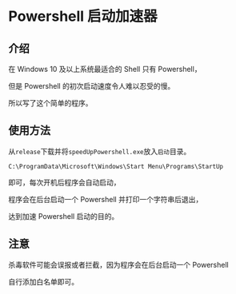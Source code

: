 # Powershell 启动加速器

## 介绍

在 Windows 10 及以上系统最适合的 Shell 只有 Powershell，

但是 Powershell 的初次启动速度令人难以忍受的慢。

所以写了这个简单的程序。

## 使用方法

从`release`下载并将`speedUpPowershell.exe`放入`启动`目录。

`C:\ProgramData\Microsoft\Windows\Start Menu\Programs\StartUp`

即可，每次开机后程序会自动启动，

程序会在后台启动一个 Powershell 并打印一个字符串后退出，

达到加速 Powershell 启动的目的。

## 注意

杀毒软件可能会误报或者拦截，因为程序会在后台启动一个 Powershell

自行添加白名单即可。